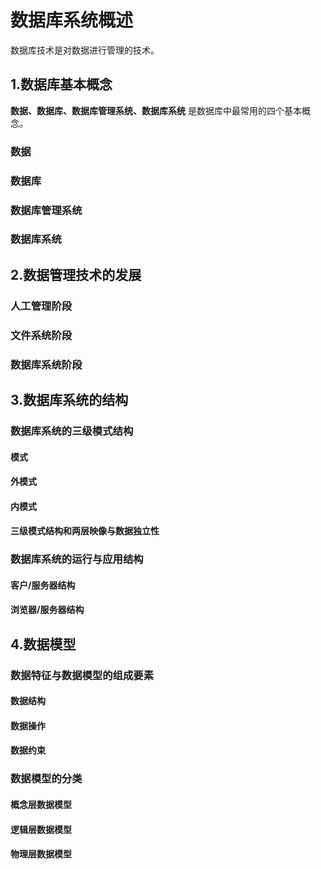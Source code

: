 
# 数据库系统概述
数据库技术是对数据进行管理的技术。

## 1.数据库基本概念
**数据、数据库、数据库管理系统、数据库系统** 是数据库中最常用的四个基本概念。
### 数据
### 数据库
### 数据库管理系统
### 数据库系统

## 2.数据管理技术的发展
### 人工管理阶段
### 文件系统阶段
### 数据库系统阶段

## 3.数据库系统的结构

### 数据库系统的三级模式结构
#### 模式
#### 外模式
#### 内模式
#### 三级模式结构和两层映像与数据独立性

### 数据库系统的运行与应用结构
#### 客户/服务器结构
#### 浏览器/服务器结构

## 4.数据模型
### 数据特征与数据模型的组成要素
#### 数据结构
#### 数据操作
#### 数据约束

### 数据模型的分类
#### 概念层数据模型
#### 逻辑层数据模型
#### 物理层数据模型
